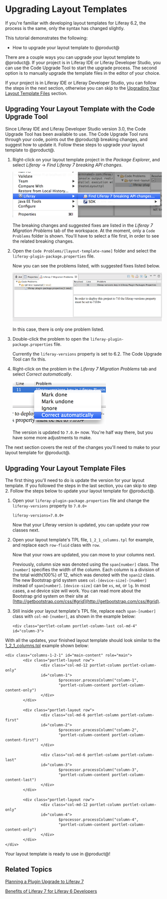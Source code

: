 # Upgrading Layout Templates [](id=upgrading-layouts-and-themes)

If you're familiar with developing layout templates for Liferay 6.2, the process 
is the same, only the syntax has changed slightly.

This tutorial demonstrates the following:

- How to upgrade your layout template to @product@

There are a couple ways you can upgrade your layout template to @product@. If
your project is in Liferay IDE or Liferay Developer Studio, you can use the Code 
Upgrade Tool to start the upgrade process. The second option is to manually 
upgrade the template files in the editor of your choice.

If your project is in Liferay IDE or Liferay Developer Studio, you can follow 
the steps in the next section, otherwise you can skip to the 
[Upgrading Your Layout Template Files](#upgrading-your-layout-template-files) 
section.

## Upgrading Your Layout Template with the Code Upgrade Tool [](id=upgrading-your-layout-template-with-the-code-upgrade-tool)

Since Liferay IDE and Liferay Developer Studio version 3.0, the Code Upgrade
Tool has been available to use. The Code Upgrade Tool runs through your code,
points out the @product@ breaking changes, and suggest how to update it. Follow
these steps to upgrade your layout template to @product@.

1.  Right-click on your layout template project in the *Package Explorer*, and 
    select *Liferay* &rarr; *Find Liferay 7 breaking API changes*.
    
    ![Figure 1: The Code Upgrade Tool finds the breaking changes in your code and suggests how to fix them.](../../../images/upgrading-layouts-find-api-breaking-changes.png)
    
    The breaking changes and suggested fixes are listed in the 
    *Liferay 7 Migration Problems* tab of the workspace. At the moment, only a 
    `Code Problems` folder is shown. You'll have to select a file first, in 
    order to see the related breaking changes.
    
2.  Open the `Code Problems/[layout-template-name]` folder and select the 
    `liferay-plugin-package.properties` file.
    
    Now you can see the problems listed, with suggested fixes listed below.
    
    ![Figure 2: Breaking changes are listed in the *Liferay 7 Migration Problems* tab.](../../../images/upgrading-layouts-list-of-breaking-changes.png)
    
    In this case, there is only one problem listed.
    
2.  Double-click the problem to open the `liferay-plugin-package.properties`
    file.
    
    Currently the `liferay-versions` property is set to 6.2. The Code Upgrade
    Tool can fix this.
    
3.  Right-click on the problem in the *Liferay 7 Migration Problems* tab and
    select *Correct automatically*.
    
    ![Figure 3: The Code Upgrade Tool can automatically update some breaking changes for you.](../../../images/upgrading-layouts-correct-automatically.png)
    
    The version is updated to `7.0.0+` now. You're half way there, but you have
    some more adjustments to make.
    
The next section covers the rest of the changes you'll need to make to your
layout template for @product@.

## Upgrading Your Layout Template Files [](id=upgrading-your-layout-template-files)

The first thing you'll need to do is update the version for your layout
template. If you followed the steps in the last section, you can skip to step 2.
Follow the steps below to update your layout template for @product@.

1.  Open your `liferay-plugin-package.properties` file and change the 
    `liferay-versions` property to `7.0.0+`

        liferay-versions=7.0.0+
        
    Now that your Liferay version is updated, you can update your row classes
    next.
    
2.  Open your layout template's TPL file, `1_2_1_columns.tpl` for example, and
    replace each `row-fluid` class with `row`.
    
    Now that your rows are updated, you can move to your columns next.
    
    Previously, column size was denoted using the `span[number]` class. The 
    `[number]` specifies the width of the column. Each column is a division of 
    the total width(100%) of 12, which was denoted with the `span12` class. The 
    new Bootstrap grid system uses `col-[device-size]-[number]` instead of 
    `span[number]`. `[device-size]` can be `xs`, `md`, or `lg`. In most cases, a 
    `md` device size will work. You can read more about the Bootstrap grid 
    system on their site at [http://getbootstrap.com/css/#grid](http://getbootstrap.com/css/#grid).
    
2.  Still inside your layout template's TPL file, replace each `span-[number]` 
    class with `col-md-[number]`, as shown in the example below:
    
        <div class="portlet-column portlet-column-last col-md-4" id="column-3">
        
With all the updates, your finished layout template should look similar to the 
[1_2_1_columns.tpl](https://github.com/liferay/liferay-portal/blob/7.0.x/portal-web/docroot/layouttpl/custom/1_2_1_columns.tpl)
example shown below:

    <div class="columns-1-2-1" id="main-content" role="main">
            <div class="portlet-layout row">
                    <div class="col-md-12 portlet-column portlet-column-only" 
                    id="column-1">
                            $processor.processColumn("column-1", 
                            "portlet-column-content portlet-column-content-only")
                    </div>
            </div>
    
            <div class="portlet-layout row">
                    <div class="col-md-6 portlet-column portlet-column-first" 
                    id="column-2">
                            $processor.processColumn("column-2", 
                            "portlet-column-content portlet-column-content-first")
                    </div>
    
                    <div class="col-md-6 portlet-column portlet-column-last" 
                    id="column-3">
                            $processor.processColumn("column-3", 
                            "portlet-column-content portlet-column-content-last")
                    </div>
            </div>
    
            <div class="portlet-layout row">
                    <div class="col-md-12 portlet-column portlet-column-only" 
                    id="column-4">
                            $processor.processColumn("column-4", 
                            "portlet-column-content portlet-column-content-only")
                    </div>
            </div>
    </div>

Your layout template is ready to use in @product@!

## Related Topics [](id=related-topics)

[Planning a Plugin Upgrade to Liferay 7](/develop/tutorials/-/knowledge_base/7-0/migrating-existing-code-to-liferay-7)

[Benefits of Liferay 7 for Liferay 6 Developers](/develop/tutorials/-/knowledge_base/7-0/benefits-of-liferay-7-for-liferay-6-developers)

<!-- Code Upgrade Tool link goes here -->
